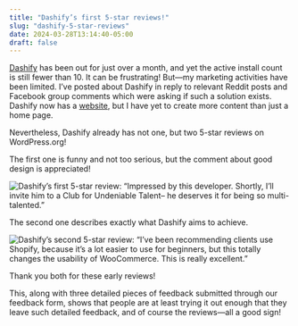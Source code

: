```yaml
---
title: "Dashify’s first 5-star reviews!"
slug: "dashify-5-star-reviews"
date: 2024-03-28T13:14:40-05:00
draft: false
---
```


[Dashify](https://wordpress.org/plugins/dashify/) has been out for just over a month, and yet the active install count is still fewer than 10. It can be frustrating! But—my marketing activities have been limited. I’ve posted about Dashify in reply to relevant Reddit posts and Facebook group comments which were asking if such a solution exists. Dashify now has a [website](https://getdashify.com/), but I have yet to create more content than just a home page.

Nevertheless, Dashify already has not one, but two 5-star reviews on WordPress.org!

The first one is funny and not too serious, but the comment about good design is appreciated!

![Dashify’s first 5-star review: “Impressed by this developer. Shortly, I’ll invite him to a Club for Undeniable Talent– he deserves it for being so multi-talented.”](/dashify-5-star-reviews/first-review.png)

The second one describes exactly what Dashify aims to achieve.

![Dashify’s second 5-star review: “I’ve been recommending clients use Shopify, because it’s a lot easier to use for beginners, but this totally changes the usability of WooCommerce. This is really excellent.”](/dashify-5-star-reviews/second-review.png)

Thank you both for these early reviews!

This, along with three detailed pieces of feedback submitted through our feedback form, shows that people are at least trying it out enough that they leave such detailed feedback, and of course the reviews—all a good sign!
